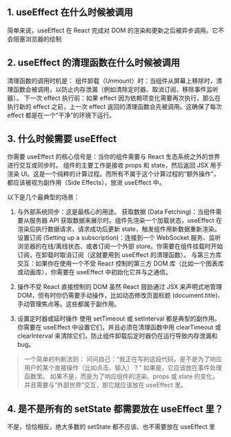 ## 1. useEffect 在什么时候被调用

简单来说，useEffect 在 React 完成对 DOM 的渲染和更新之后被异步调用。它不会阻塞浏览器的绘制

## 2. useEffect 的清理函数在什么时候被调用

清理函数的调用时机是：
组件卸载（Unmount）时：当组件从屏幕上移除时，清理函数会被调用，以防止内存泄漏（例如清除定时器、取消订阅、移除事件监听器）。
下一次 effect 执行前：如果 effect 因为依赖项变化需要再次执行，那么在执行新的 effect 之前，上一次 effect 返回的清理函数会先被调用。这确保了每次 effect 都是在一个“干净”的环境下运行。

## 3. 什么时候需要 useEffect 

你需要 useEffect 的核心信号是：当你的组件需要与 React 生态系统之外的世界进行交互或同步时。
组件的主要工作是接收 props 和 state，然后返回 JSX 用于渲染 UI。这是一个纯粹的计算过程。而所有不属于这个计算过程的“额外操作”，都应该被视为副作用（Side Effects），放进 useEffect 中。

以下是几个最典型的场景：
1. 与外部系统同步：这是最核心的用途。
获取数据 (Data Fetching)：当组件需要从服务器 API 获取数据来展示时。组件先渲染一个加载状态，useEffect 在渲染后执行数据请求，请求成功后更新 state，触发组件用新数据重新渲染。
设置订阅 (Setting up a subscription)：连接到一个 WebSocket 服务、监听浏览器的在线/离线状态、或者订阅一个外部 store。你需要在组件挂载时开始订阅，在卸载时取消订阅（这就要用到 useEffect 的清理函数）。
与第三方库交互：如果你在使用一个不受 React 控制的第三方 DOM 库（比如一个图表库或动画库），你需要在 useEffect 中初始化它并与之通信。

2. 操作不受 React 直接控制的 DOM
虽然 React 鼓励通过 JSX 来声明式地管理 DOM，但有时你仍需要手动操作，比如动态修改页面标题 (document.title)、手动管理焦点等。这些都属于副作用。

3. 设置定时器或延时操作
使用 setTimeout 或 setInterval 都是典型的副作用。你需要在 useEffect 中设置它们，并且必须在清理函数中用 clearTimeout 或 clearInterval 来清除它们，防止组件卸载后定时器仍在运行导致内存泄漏和 bug。

>一个简单的判断法则：
>问问自己：“我正在写的这段代码，是不是为了响应用户的某个直接操作（比如点击、输入）？”
>如果是，它应该放在事件处理函数里。
>如果不是，而是为了响应组件的渲染、props 或 state 的变化，并且需要与“外部世界”交互，那它就应该放在 useEffect 里。

## 4. 是不是所有的 setState 都需要放在 useEffect 里？

不是，恰恰相反，绝大多数的 setState 都不应该、也不需要放在 useEffect 里
